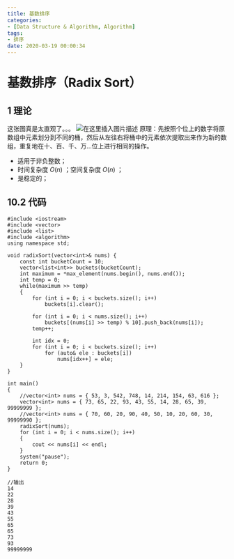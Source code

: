 ```yaml
---
title: 基数排序
categories:
- [Data Structure & Algorithm, Algorithm]
tags:
- 排序
date: 2020-03-19 00:00:34
---
```


# 基数排序（Radix Sort）
## 1 理论
这张图真是太直观了。。。
![在这里插入图片描述](https://img-blog.csdnimg.cn/2019061217322687.gif)
原理：先按照个位上的数字将原数组中元素划分到不同的桶，然后从左往右将桶中的元素依次提取出来作为新的数组，重复地在十、百、千、万...位上进行相同的操作。

- 适用于非负整数；
- 时间复杂度 $O(n)$ ；空间复杂度 $O(n)$ ；
- 是稳定的；
## 10.2 代码
```
#include <iostream>
#include <vector>
#include <list>
#include <algorithm>
using namespace std;

void radixSort(vector<int>& nums) {
	const int bucketCount = 10;
	vector<list<int>> buckets(bucketCount);
	int maximum = *max_element(nums.begin(), nums.end());
	int temp = 0;
	while(maximum >> temp)
	{
		for (int i = 0; i < buckets.size(); i++)
			buckets[i].clear();

		for (int i = 0; i < nums.size(); i++)
			buckets[(nums[i] >> temp) % 10].push_back(nums[i]);
		temp++;

		int idx = 0;
		for (int i = 0; i < buckets.size(); i++)
			for (auto& ele : buckets[i])
				nums[idx++] = ele;
	} 
}

int main()
{
	//vector<int> nums = { 53, 3, 542, 748, 14, 214, 154, 63, 616 };
	vector<int> nums = { 73, 65, 22, 93, 43, 55, 14, 28, 65, 39, 99999999 };
	//vector<int> nums = { 70, 60, 20, 90, 40, 50, 10, 20, 60, 30, 99999990 };
	radixSort(nums);
	for (int i = 0; i < nums.size(); i++)
	{
		cout << nums[i] << endl;
	}
	system("pause");
	return 0;
}

//输出
14
22
28
39
43
55
65
65
73
93
99999999
```
